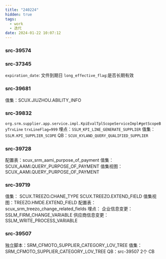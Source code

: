 ```yaml
---
title: "240224"
hidden: true
tags:
  - work
  - 迭代
date: 2024-01-22 10:07:12
---
```

### src-39574



### src-37345

`expiration_date`: 文件到期日
`long_effective_flag`:是否长期有效


### src-39681

值集：SCUX.JIUZHOU.ABILITY_INFO


### src-39832

`org.srm.supplier.app.service.impl.KpiEvalTplScopeServiceImpl#getScopeByTrxLine`
`trxLineFlag=999`
埋点：`SSLM_KPI_LINE_GENERATE_SUPPLIER`
值集：`SSLM.KPI_SUPPLIER_SCOPE`
QB：`SCUX_KYLAND_QUERY_QUALIFIED_SUPPLIER`


### src-39728

配置表：scux_srm_aami_purpose_of_payment
值集：SCUX_AAMI.QUERY_PURPOSE_OF_PAYMENT
值集视图：SCUX_AAMI.QUERY_PURPOSE_OF_PAYMENT


### src-39719

值集：  SCUX.TREEZO.CHANE_TYPE
			SCUX.TREEZO.EXTEND_FIELD
值集视图：TREEZO.HMDE.EXTEND_FIELD
配置表：scux_srm_treezo_change_related_fields
埋点：
	企业信息变更：SSLM_FIRM_CHANGE_VARIABLE
	供应商信息变更：SSLM_WRITE_PROCESS_VARIABLE


### src-39507

独立脚本：SRM_CFMOTO_SUPPLIER_CATEGORY_LOV_TREE
值集：SRM_CFMOTO_SUPPLIER_CATEGORY_LOV_TREE
QB：src-39507   2个
CB